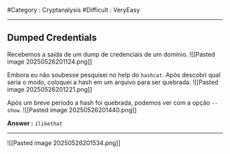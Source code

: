 #Category : Cryptanalysis #Difficult : VeryEasy
***
## Dumped Credentials
Recebemos a saída de um dump de credenciais de um domínio.
![[Pasted image 20250526201124.png]]

Embora eu não soubesse pesquisei no help do `hashcat`. Após descobri qual seria o modo, coloquei a hash em um arquivo para ser quebrada.
![[Pasted image 20250526201221.png]]

Após um breve período a hash foi quebrada, podemos ver com a opção ``--show``.
![[Pasted image 20250526201440.png]]

**Answer :** `ilikethat`
***
![[Pasted image 20250526201534.png]]